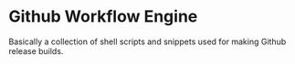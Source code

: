 # Github Workflow Engine

<!--- mdtoc: toc begin -->
<!--- mdtoc: toc end -->

Basically a collection of shell scripts and snippets used for making Github release builds.
